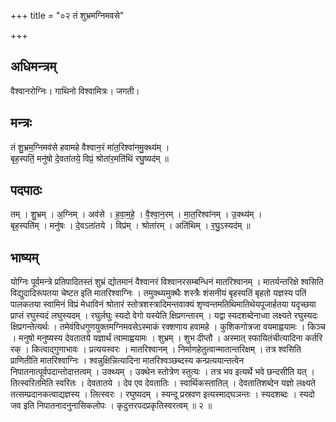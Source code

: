 +++
title = "०२ तं शुभ्रमग्निमवसे"

+++
## अधिमन्त्रम्
वैश्वानरोग्निः। गाथिनो विश्वामित्रः। जगती।

## मन्त्रः
तं शु॒भ्रम॒ग्निमव॑से हवामहे वैश्वान॒रं मा॑त॒रिश्वा॑नमु॒क्थ्य॑म् ।  
बृह॒स्पतिं॒ मनु॑षो दे॒वता॑तये॒ विप्रं॒ श्रोता॑र॒मति॑थिं रघु॒ष्यद॑म् ॥

## पदपाठः
तम् । शु॒भ्रम् । अ॒ग्निम् । अव॑से । ह॒वा॒म॒हे॒ । वै॒श्वा॒न॒रम् । मा॒त॒रिश्वा॑नम् । उ॒क्थ्य॑म् ।  
बृह॒स्पति॑म् । मनु॑षः । दे॒वऽता॑तये । विप्र॑म् । श्रोता॑रम् । अति॑थिम् । र॒घु॒ऽस्यद॑म् ॥

## भाष्यम्
योग्निः पूर्वमन्त्रे प्रतिपादितस्तं शुभ्रं द्योतमानं वैश्वानरं विश्वानरसम्बन्धिनं मातरिश्वानम् । मातर्यन्तरिक्षे श्वसिति विद्युदादिरूपतया चेष्टत इति मातरिश्वाग्निः । तमुक्थ्यमुक्थैः शस्त्रैः शंसनीयं बृहस्पतिं बृहतो यज्ञस्य पतिं पालकतया स्वामिनं विप्रं मेधाविनं श्रोतारं स्तोत्रशस्त्रादिमन्तवाक्यं शृण्वन्तमतिथिमातिथेयपूजार्हतया यदृच्छया प्राप्तं रघुस्यदं लघुस्यदम् । रघुर्लघुः स्यदो वेगो यस्येति क्षिप्रगन्तारम् । यद्वा स्यदशब्देनाध्वा लक्ष्यते रघुस्यदः क्षिप्रगन्तेत्यर्थः । तमेवंविधगुणयुक्तमग्निमवसेऽस्माकं रक्शणाय हवामहे । कुशिकगोत्रजा वयमाह्वयामः । किञ्च । मनुषो मनुष्यस्य देवतातये यज्ञार्थं त्वामाह्वयामः । शुभ्रम् । शुभ दीप्तौ । अस्मात् स्फायितंचीत्यादिना कर्तरि रक् । कित्वाद्गुणाभावः । प्रत्ययस्वरः । मातरिश्वानम् । निर्माणहेतुत्वान्मातान्तरिक्षम् । तत्र श्वसिति प्राणितीति मातरिश्वाग्निः । श्वन्नुक्षिन्नित्यादिना मातरिश्वञ्छब्दस्य कन्प्रत्ययान्तत्वेन निपातनात्पूर्वपदान्तोदात्तत्वम् । उक्थ्यम् । उक्थेन स्तोत्रेण स्तुत्यः । तत्र भव इत्यर्थे भवे छन्दसीति यत् । तित्स्वरितमिति स्वरितः । देवतातये । देव एव देवतातिः । स्वार्थिकस्तातिल् । देवतातिशब्देन यज्ञो लक्ष्यते तत्सम्प्रदानकत्वाद्यज्ञस्य । लित्स्वरः । रघुष्यदम् । स्यन्दू प्रस्रवण इत्यस्माद्घञन्तः । स्यदशब्दः । स्यदो जव इति निपातनादनुनासिकलोपः । कृदुत्तरपदप्रकृतिस्वरत्वम् ॥ २ ॥